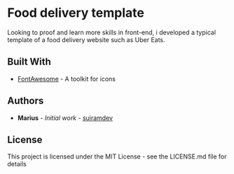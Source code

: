 # Food delivery template
Looking to proof and learn more skills in front-end, i developed a typical template of a food delivery website such as Uber Eats. 

## Built With
-   [FontAwesome](https://fontawesome.com)  - A toolkit for icons

## Authors
-   **Marius**  -  _Initial work_  -  [suiramdev](https://github.com/suiramdev)

## License
This project is licensed under the MIT License - see the LICENSE.md file for details